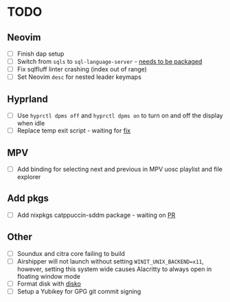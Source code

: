 # TODO

## Neovim

- [ ] Finish dap setup
- [ ] Switch from `sqls` to `sql-language-server` - [needs to be packaged](https://github.com/NixOS/nixpkgs/issues/203887)
- [ ] Fix sqlfluff linter crashing (index out of range)
- [ ] Set Neovim `desc` for nested leader keymaps

## Hyprland

- [ ] Use `hyprctl dpms off` and `hyprctl dpms on` to turn on and off the display when idle
- [ ] Replace temp exit script - waiting for [fix](https://github.com/hyprwm/Hyprland/issues/3558)

## MPV

- [ ] Add binding for selecting next and previous in MPV uosc playlist and file explorer

## Add pkgs

- [ ] Add nixpkgs catppuccin-sddm package - waiting on [PR](https://github.com/NixOS/nixpkgs/pull/255808)

## Other

- [ ] Soundux and citra core failing to build
- [ ] Airshipper will not launch without setting `WINIT_UNIX_BACKEND=x11`, however, setting this system wide causes Alacritty to always open in floating window mode
- [ ] Format disk with [disko](https://github.com/nix-community/disko)
- [ ] Setup a Yubikey for GPG git commit signing

